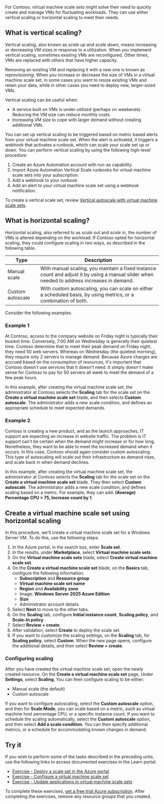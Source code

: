 
For Contoso, virtual machine scale sets might solve their need to quickly create and manage VMs for fluctuating workloads. They can use either vertical scaling or horizontal scaling to meet their needs.

## What is vertical scaling?

Vertical scaling, also known as *scale up* and *scale down*, means increasing or decreasing VM sizes in response to a utilization. When you implement vertical scaling, sometimes existing VMs are reconfigured. Other times, VMs are replaced with others that have higher capacity.

Removing an existing VM and replacing it with a new one is known as *reprovisioning*. When you increase or decrease the size of VMs in a virtual machine scale set, in some cases you want to resize existing VMs and retain your data, while in other cases you need to deploy new, larger-sized VMs. 

Vertical scaling can be useful when:

- A service built on VMs is under-utilized (perhaps on weekends). Reducing the VM size can reduce monthly costs.
- Increasing VM size to cope with larger demand without creating additional VMs.

You can set up vertical scaling to be triggered based on metric based alerts from your virtual machine scale set. When the alert is activated, it triggers a webhook that activates a runbook, which can scale your scale set up or down. You can perform vertical scaling by using the following high-level procedure:

1. Create an Azure Automation account with run-as capability.
2. Import Azure Automation Vertical Scale runbooks for virtual machine scale sets into your subscription.
3. Add a webhook to your runbook.
4. Add an alert to your virtual machine scale set using a webhook notification.

To create a vertical scale set, review [Vertical autoscale with virtual machine scale sets](https://aka.ms/vertical-scale-reprovision?azure-portal=true).

## What is horizontal scaling?

Horizontal scaling, also referred to as *scale out* and *scale in*,  the number of VMs is altered depending on the workload. If Contoso opted for horizontal scaling, they could configure scaling in two ways, as described in the following table.

|Type|Description|
|--------------------|------------------------------------------------------------|
|Manual scale|With manual scaling, you maintain a fixed instance count and adjust it by using a manual slider when needed to address increases in demand.|
|Custom autoscale|With custom autoscaling, you can scale on either a scheduled basis, by using metrics, or a combination of both.|

Consider the following examples.

### Example 1

At Contoso, access to the company website on Friday night is typically their busiest time. Conversely, 7:00 AM on Wednesday is generally their quietest time. Contoso determine that to meet their peak demand on Friday night, they need 50 web servers. Whereas on Wednesday (the quietest morning), they require only 2 servers to manage demand. Because Azure charges are accrued based on the consumption of resources, it's important that Contoso doesn't use services that it doesn't need. It simply doesn't make sense for Contoso to pay for 50 servers all week to meet the demand of a few peak hours.

In this example, after creating the virtual machine scale set, the administrator at Contoso selects the **Scaling** tab for the scale set on the **Create a virtual machine scale set** blade, and then selects **Custom autoscale**. The administrator adds a new scale condition, and defines an appropriate schedule to meet expected demands.

### Example 2

Contoso is creating a new product, and as the launch approaches, IT support are expecting an increase in website traffic. The problem is IT support can't be certain when the demand might increase or for how long. Nonetheless, they want to be able to meet the increased demand when it occurs. In this case, Contoso should again consider custom autoscaling. This type of autoscaling will scale out their infrastructure as demand rises, and scale back in when demand declines.

In this example, after creating the virtual machine scale set, the administrator at Contoso selects the **Scaling** tab for the scale set on the **Create a virtual machine scale set** blade. They then select **Custom autoscale**. The administrator adds a new scale condition, and defines scaling based on a metric. For example, they can add: **(Average) Percentage CPU > 75, Increase count by 1**. 

## Create a virtual machine scale set using horizontal scaling

In this procedure, we'll create a virtual machine scale set for a Windows Server VM. To do this, use the following steps:

1. In the Azure portal, in the search box, enter **Scale set**.
2. In the results, under **Marketplace**, select **Virtual machine scale sets**.
3. On the **Virtual machine scale sets** blade, select **Create virtual machine scale set**.
4. On the **Create a virtual machine scale set** blade, on the **Basics** tab, configure the following information:
    - **Subscription** and **Resource group**
    - **Virtual machine scale set name**
    - **Region** and **Availability zone**
    - Image: **Windows Server 2025 Azure Edition**
    - **Size**
    - Administrator account details
5. Select **Next** to move to the other tabs.
6. On the **Scaling** tab, configure **Initial instance count**, **Scaling policy**, and **Scale-In policy**.
7. Select **Review + create**.
8. After validation, select **Create** to deploy the scale set.
9. If you want to customize the scaling settings, on the **Scaling** tab, for **Scaling policy**, select **Custom**. When the new page opens, configure the additional details, and then select **Review + create**.

### Configuring scaling

After you have created the virtual machine scale set, open the newly created resource. On the **Create a virtual machine scale set** page, Under **Settings**, select **Scaling**. You can then configure scaling to be either:

- Manual scale (the default)
- Custom autoscale

If you want to configure autoscaling, select the **Custom autoscale** option, and then for **Scale Mode**, you can scale based on a metric, such as virtual machine host percentage CPU, or a specific instance count. If you want to schedule the scaling automatically, select the **Custom autoscale** option, and then select **Add a scale condition**. You can then specify additional metrics, or a schedule for accommodating known changes in demand.

## Try it

If you wish to perform some of the tasks described in the preceding units, use the following links to access documented exercises in the Learn portal.

- [Exercise - Deploy a scale set in the Azure portal](https://aka.ms/exercise-deploy-scale-set-azure-portal?azure-portal=true)
- [Exercise - Configure a virtual machine scale set](https://aka.ms/exercise-configure-virtual-machine-scale-set?azure-portal=true)
- [Exercise - Update applications in virtual machine scale sets](https://aka.ms/exercise-update-applications-virtual-machine-scale-sets?azure-portal=true)

To complete these exercises, [get a free trial Azure subscription](https://azure.microsoft.com/free/?azure-portal=true). After completing the exercises, remove any resource groups that you created.
